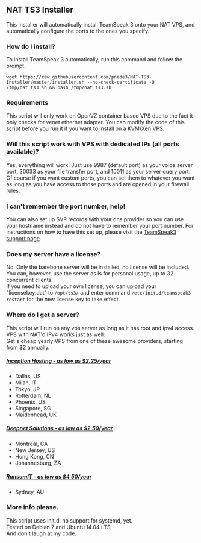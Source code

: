 ## NAT TS3 Installer
This installer will automatically install TeamSpeak 3 onto your NAT VPS, and automatically configure the ports to the ones you specify.

### How do I install?
To install TeamSpeak 3 automatically, run this command and follow the prompt.

``wget https://raw.githubusercontent.com/pnede3/NAT-TS3-Installer/master/installer.sh --no-check-certificate -O /tmp/nat_ts3.sh && bash /tmp/nat_ts3.sh``

### Requirements
This script will only work on OpenVZ container based VPS due to the fact it only checks for venet ethernet adapter. You can modify the code of this script before you run it if you want to install on a KVM/Xen VPS.

### Will this script work with VPS with dedicated IPs (all ports available)?
Yes, everything will work! Just use 9987 (default port) as your voice server port, 30033 as your file transfer port, and 10011 as your server query port. Of course if you want custom ports, you can set them to whatever you want as long as you have access to those ports and are opened in your firewall rules.

### I can't remember the port number, help!
You can also set up SVR records with your dns provider so you can use your hostname instead and do not have to remember your port number. For instructions on how to have this set up, please visit the <a href="https://support.teamspeakusa.com/index.php?/Knowledgebase/Article/View/293/12/does-teamspeak-3-support-dns-srv-records" target="_blank">TeamSpeak3 support page</a>.

### Does my server have a license?
No. Only the barebone server will be installed, no license will be included. You can, however, use the server as is for personal usage, up to 32 concurrent clients.<br />
If you need to upload your own license, you can upload your "licensekey.dat" to ```/opt/ts3/``` and enter command ```/etc/init.d/teamspeak3 restart``` for the new license key to take effect.

### Where do I get a server?
This script will run on any vps server as long as it has root and ipv4 access. VPS with NAT'd IPv4 works just as well.<br />
Get a cheap yearly VPS from one of these awesome providers, starting from $2 annually.
##### <a href="https://clients.inceptionhosting.com/cart.php?gid=13&currency=3" target="_blank">Inception Hosting - as low as $2.25/year</a>
* Dallas, US
* Milan, IT
* Tokyo, JP
* Rotterdam, NL
* Phoenix, US
* Singapore, SG
* Maidenhead, UK

##### <a href="https://clients.gestiondbi.com/index.php?/cart/lowendspirit-nat-vps/&step=0&currency=1" target="_blank">Deepnet Solutions - as low as $2.50/year</a>
* Montreal, CA
* New Jersey, US
* Hong Kong, CN
* Johannesburg, ZA

##### <a href="https://secure.ransomit.com.au/console/cart.php?a=add&pid=104" target="_blank">RansomIT - as low as $4.50/year</a>
* Sydney, AU

### More info please.
This script uses init.d, no support for systemd, yet.<br />
Tested on Debian 7 and Ubuntu 14.04 LTS<br />
And don't laugh at my code.
